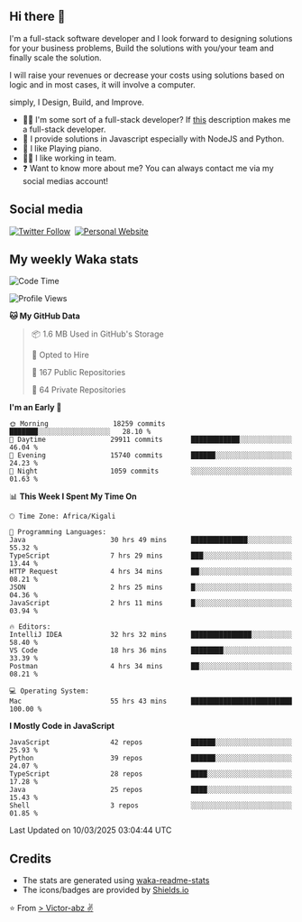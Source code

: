 ## Hi there 👋
I'm a full-stack software developer and I look forward to designing solutions for your business problems, Build the solutions with you/your team and finally scale the solution.

I will raise your revenues or decrease your costs using solutions based on logic and in most cases, it will involve a computer.

simply, I Design, Build, and Improve.

- 👨‍💻 I'm some sort of a full-stack developer? If [this](https://www.w3schools.com/whatis/whatis_fullstack.asp) description makes me a full-stack developer.
- 🌱 I provide solutions in Javascript especially with NodeJS and Python. 
- 🎹 I like Playing piano.
- 👯‍♀️ I like working in team.
- ❓ Want to know more about me? You can always contact me via my social medias account!

## Social media
[![Twitter Follow](https://img.shields.io/twitter/follow/vicky_abz?color=%231DA1F2&label=Twitter&style=for-the-badge&logo=twitter&logoColor=ffffff)](https://twitter.com/vicky_abz)
‎‎ [![Personal Website](https://img.shields.io/static/v1?label=visit&message=victor-abz.com&color=%235F021F&style=for-the-badge)](https://victor-abz.com/)

## My weekly Waka stats
<!--START_SECTION:waka-->
![Code Time](http://img.shields.io/badge/Code%20Time-1%2C261%20hrs%209%20mins-blue)

![Profile Views](http://img.shields.io/badge/Profile%20Views-0-blue)

**🐱 My GitHub Data** 

> 📦 1.6 MB Used in GitHub's Storage 
 > 
> 💼 Opted to Hire
 > 
> 📜 167 Public Repositories 
 > 
> 🔑 64 Private Repositories 
 > 
**I'm an Early 🐤** 

```text
🌞 Morning                18259 commits       ███████░░░░░░░░░░░░░░░░░░   28.10 % 
🌆 Daytime                29911 commits       ████████████░░░░░░░░░░░░░   46.04 % 
🌃 Evening                15740 commits       ██████░░░░░░░░░░░░░░░░░░░   24.23 % 
🌙 Night                  1059 commits        ░░░░░░░░░░░░░░░░░░░░░░░░░   01.63 % 
```


📊 **This Week I Spent My Time On** 

```text
🕑︎ Time Zone: Africa/Kigali

💬 Programming Languages: 
Java                     30 hrs 49 mins      ██████████████░░░░░░░░░░░   55.32 % 
TypeScript               7 hrs 29 mins       ███░░░░░░░░░░░░░░░░░░░░░░   13.44 % 
HTTP Request             4 hrs 34 mins       ██░░░░░░░░░░░░░░░░░░░░░░░   08.21 % 
JSON                     2 hrs 25 mins       █░░░░░░░░░░░░░░░░░░░░░░░░   04.36 % 
JavaScript               2 hrs 11 mins       █░░░░░░░░░░░░░░░░░░░░░░░░   03.94 % 

🔥 Editors: 
IntelliJ IDEA            32 hrs 32 mins      ███████████████░░░░░░░░░░   58.40 % 
VS Code                  18 hrs 36 mins      ████████░░░░░░░░░░░░░░░░░   33.39 % 
Postman                  4 hrs 34 mins       ██░░░░░░░░░░░░░░░░░░░░░░░   08.21 % 

💻 Operating System: 
Mac                      55 hrs 43 mins      █████████████████████████   100.00 % 
```

**I Mostly Code in JavaScript** 

```text
JavaScript               42 repos            ██████░░░░░░░░░░░░░░░░░░░   25.93 % 
Python                   39 repos            ██████░░░░░░░░░░░░░░░░░░░   24.07 % 
TypeScript               28 repos            ████░░░░░░░░░░░░░░░░░░░░░   17.28 % 
Java                     25 repos            ████░░░░░░░░░░░░░░░░░░░░░   15.43 % 
Shell                    3 repos             ░░░░░░░░░░░░░░░░░░░░░░░░░   01.85 % 
```




 Last Updated on 10/03/2025 03:04:44 UTC
<!--END_SECTION:waka-->

## Credits
- The stats are generated using [waka-readme-stats](https://github.com/anmol098/waka-readme-stats)
- The icons/badges are provided by [Shields.io](https://shields.io/)

⭐️ From [> Victor-abz ✌](https://victor-abz.com/)

